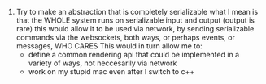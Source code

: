 1. Try to make an abstraction that is completely serializable
    what I mean is that the WHOLE system runs on serializable input and output (output is rare)
    this would allow it to be used via network, by sending serializable commands via the websockets, both ways, or perhaps events, or messages, WHO CARES
    This would in turn allow me to:
      - define a common rendering api that could be implemented in a variety of ways, not neccesarily via network
      - work on my stupid mac even after I switch to c++
